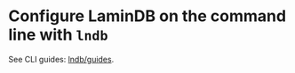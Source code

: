 # Configure LaminDB on the command line with `lndb`

See CLI guides: [lndb/guides](https://lamin.ai/docs/lndb/guides).
